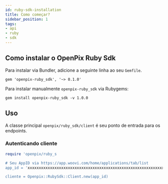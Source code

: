 ```yaml
---
id: ruby-sdk-installation
title: Como começar?
sidebar_position: 1
tags:
- api
- ruby
- sdk
---
```


## Como instalar o OpenPix Ruby Sdk
Para instalar via Bundler, adicione a seguinte linha ao seu `Gemfile`.
```shell
gem 'openpix-ruby_sdk', '~> 0.1.0'
```

Para instalar manualmente `openpix-ruby_sdk` via Rubygems:
```shell
gem install openpix-ruby_sdk -v 1.0.0
```

## Uso
A classe principal `openpix/ruby_sdk/client` é seu ponto de entrada para os endpoints.

### Autenticando cliente
```ruby
require 'openpix/ruby_s

# Seu AppID via https://app.woovi.com/home/applications/tab/list
app_id = 'xxxxxxxxxxxxxxxxxxxxxxxxxxxxxxxxxxxxxxxxxxxxxxxxxxxxxxxxxxxxxxxxxxxxxxxxxxxxxxxxxxxxxxxxxxxxxxxxxxxxxxxxxxxxxxxxxxxxxxxxxxxxxxxxxxxx'

cliente = Openpix::RubySdk::Client.new(app_id)
```